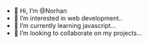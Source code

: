 - 👋 Hi, I’m @Norhan
- 👀 I’m interested in web development..
- 🌱 I’m currently learning javascript...
- 💞️ I’m looking to collaborate on my projects...


<!---
NorhanHA/NorhanHA is a ✨ special ✨ repository because its `README.md` (this file) appears on your GitHub profile.
You can click the Preview link to take a look at your changes.
--->
